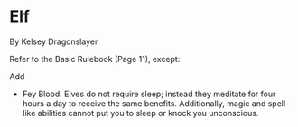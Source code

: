 # Elf
By Kelsey Dragonslayer

Refer to the Basic Rulebook (Page 11), except:

Add 
- Fey Blood: Elves do not require sleep; instead they meditate for four hours a day to receive the same benefits. Additionally, magic and spell-like abilities cannot put you to sleep or knock you unconscious.
